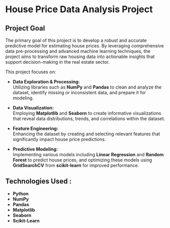 # House Price Data Analysis Project

## Project Goal

The primary goal of this project is to develop a robust and accurate predictive model for estimating house prices. By leveraging comprehensive data pre-processing and advanced machine learning techniques, the project aims to transform raw housing data into actionable insights that support decision-making in the real estate sector.

This project focuses on:
- **Data Exploration & Processing:**  
  Utilizing libraries such as **NumPy** and **Pandas** to clean and analyze the dataset, identify missing or inconsistent data, and prepare it for modeling.
  
- **Data Visualization:**  
  Employing **Matplotlib** and **Seaborn** to create informative visualizations that reveal data distributions, trends, and correlations within the dataset.
  
- **Feature Engineering:**  
  Enhancing the dataset by creating and selecting relevant features that significantly impact house price predictions.
  
- **Predictive Modeling:**  
  Implementing various models including **Linear Regression** and **Random Forest** to predict house prices, and optimizing these models using **GridSearchCV** from **scikit-learn** for improved performance.

## Technologies Used :

- **Python**
- **NumPy**
- **Pandas**
- **Matplotlib**
- **Seaborn**
- **Scikit-Learn**

